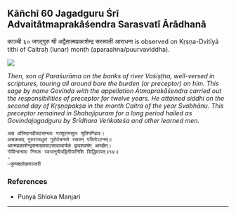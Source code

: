 ## Kāñchī 60 Jagadguru Śrī Advaitātmaprakāśendra Sarasvatī Ārādhanā
काञ्ची ६० जगद्गुरु श्री अद्वैतात्मप्रकाशेन्द्र सरस्वती आराधना is observed on Kṛṣṇa-Dvitīyā tithi of Caitraḥ (lunar) month (aparaahna/puurvaviddha).

![](https://github.com/sanskrit-coders/jyotisha/blob/master/jyotisha/panchangam/temporal/festival/images/kanchi-jagadgurus/jagadguru-60.jpg)

_Then, son of Paraśurāma on the banks of river Vaśiṣṭha, well-versed in scriptures, touring all around bore the burden (or preceptor) on him. This sage by name Govinda with the appellation Ātmaprakāśendra carried out the responsibilities of preceptor for twelve years. He attained siddhi on the second day of Kṛṣṇapakṣa in the month Caitra of the year Svabhānu. This preceptor remained in Shahajipuram for a long period hailed as Govindajagadguru by Śrīdhara Veṅkateśa and other learned men._

```
अथ वसिष्ठनदीतटसम्भवः परशुरामसुतः श्रुतिपण्डितः।
अचकलद् गुरुराजधुरां गुरोर्वचनतो रचयन् परितोऽटनम्॥
आत्मप्रकाशेन्द्रसमाख्ययाऽसावाचार्यकं द्वादशवर्षम् आर्च्छत्।
गोविन्दनामा नियतः स्वभानुचैत्रद्वितीयानिशि सिद्धिमापत्॥१४॥
-
—पुण्यश्लोकमञ्जरी
```
### References
* Punya Shloka Manjari


---
